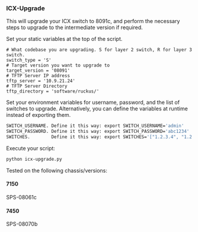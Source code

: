 ### ICX-Upgrade

This will upgrade your ICX switch to 8091c, and perform the necessary steps to upgrade to the intermediate version if required. 

Set your static variables at the top of the script. 

```
# What codebase you are upgrading. S for layer 2 switch, R for layer 3 switch. 
switch_type = 'S'
# Target version you want to upgrade to
target_version = '08091'
# TFTP Server IP address
tftp_server = '10.9.21.24'
# TFTP Server Directory
tftp_directory = 'software/ruckus/'
```
Set your environment variables for username, password, and the list of switches to upgrade. Alternatively, you can define the variables at runtime instead of exporting them. 

```bash
SWITCH_USERNAME. Define it this way: export SWITCH_USERNAME='admin'
SWITCH_PASSWORD. Define it this way: export SWITCH_PASSWORD='abc1234'
SWITCHES.        Define it this way: export SWITCHES='["1.2.3.4", "1.2.3.5"]'
```

Execute your script:

```bash
python icx-upgrade.py
```


Tested on the following chassis/versions:

#### 7150
SPS-08061c

#### 7450
SPS-08070b

